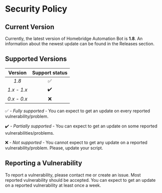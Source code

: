# Security Policy

## Current Version

Currently, the latest version of Homebridge Automation Bot is **1.8**.
An information about the newest update can be found in the Releases section.

## Supported Versions

| Version | Support status |
| :-: | :-: |
| _1.8_ | :white_check_mark: |
| _1.x - 1.x_ | :heavy_check_mark: |
| _0.x - 0.x_ | :x: |

:white_check_mark: - _Fully supported_ - You can expect to get an update on every reported vulnerability/problem.

:heavy_check_mark: - _Partially supported_ - You can expect to get an update on some reported vulnerabilities/problems.

:x: - _Not supported_ - You cannot expect to get any update on a reported vulnerability/problem. Please, update your script.

## Reporting a Vulnerability

To report a vulnerability, please contact me or create an issue.
Most reported vulnerability should be accepted. You can expect to get 
an update on a reported vulnerability at least once a week.
